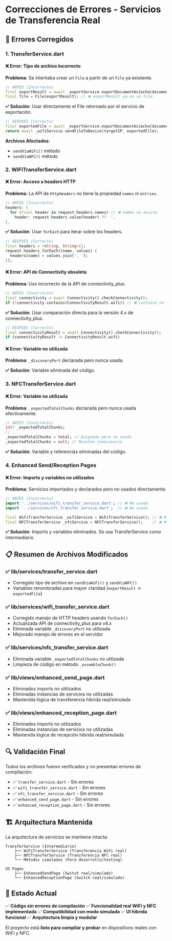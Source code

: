# Correcciones de Errores - Servicios de Transferencia Real

## 🔧 Errores Corregidos

### 1. **TransferService.dart**

#### ❌ Error: Tipo de archivo incorrecto
**Problema**: Se intentaba crear un `File` a partir de un `File` ya existente.
```dart
// ANTES (Incorrecto)
final exportResult = await _exportService.exportDocumentAsJacha(documentId);
final file = File(exportResult); // ❌ exportResult ya es un File
```

**✅ Solución**: Usar directamente el File retornado por el servicio de exportación.
```dart
// DESPUÉS (Correcto)
final exportedFile = await _exportService.exportDocumentAsJacha(documentId);
return await _wifiService.sendFileToDevice(targetIP, exportedFile);
```

**Archivos Afectados**:
- `sendViaWiFi()` método
- `sendViaNFC()` método

### 2. **WiFiTransferService.dart**

#### ❌ Error: Acceso a headers HTTP
**Problema**: La API de `HttpHeaders` no tiene la propiedad `names` ni `entries`.
```dart
// ANTES (Incorrecto)
headers: {
  for (final header in request.headers.names) // ❌ names no existe
    header: request.headers.value(header) ?? '',
},
```

**✅ Solución**: Usar `forEach` para iterar sobre los headers.
```dart
// DESPUÉS (Correcto)
final headers = <String, String>{};
request.headers.forEach((name, values) {
  headers[name] = values.join(', ');
});
```

#### ❌ Error: API de Connectivity obsoleta
**Problema**: Uso incorrecto de la API de connectivity_plus.
```dart
// ANTES (Incorrecto)
final connectivity = await Connectivity().checkConnectivity();
if (!connectivity.contains(ConnectivityResult.wifi)) // ❌ contains no existe
```

**✅ Solución**: Usar comparación directa para la versión 4.x de connectivity_plus.
```dart
// DESPUÉS (Correcto)
final connectivityResult = await Connectivity().checkConnectivity();
if (connectivityResult != ConnectivityResult.wifi)
```

#### ❌ Error: Variable no utilizada
**Problema**: `_discoveryPort` declarada pero nunca usada.

**✅ Solución**: Variable eliminada del código.

### 3. **NFCTransferService.dart**

#### ❌ Error: Variable no utilizada
**Problema**: `_expectedTotalChunks` declarada pero nunca usada efectivamente.
```dart
// ANTES (Incorrecto)
int? _expectedTotalChunks;
// ...
_expectedTotalChunks = total; // Asignada pero no usada
_expectedTotalChunks = null; // Reseteo innecesario
```

**✅ Solución**: Variable y referencias eliminadas del código.

### 4. **Enhanced Send/Reception Pages**

#### ❌ Error: Imports y variables no utilizados
**Problema**: Servicios importados y declarados pero no usados directamente.
```dart
// ANTES (Incorrecto)
import '../services/wifi_transfer_service.dart'; // ❌ No usado
import '../services/nfc_transfer_service.dart';  // ❌ No usado

final WiFiTransferService _wifiService = WiFiTransferService(); // ❌ No usado
final NFCTransferService _nfcService = NFCTransferService();    // ❌ No usado
```

**✅ Solución**: Imports y variables eliminados. Se usa TransferService como intermediario.

## 📋 Resumen de Archivos Modificados

### ✅ **lib/services/transfer_service.dart**
- Corregido tipo de archivo en `sendViaWiFi()` y `sendViaNFC()`
- Variables renombradas para mayor claridad (`exportResult` → `exportedFile`)

### ✅ **lib/services/wifi_transfer_service.dart**
- Corregido manejo de HTTP headers usando `forEach()`
- Actualizada API de connectivity_plus para v4.x
- Eliminada variable `_discoveryPort` no utilizada
- Mejorado manejo de errores en el servidor

### ✅ **lib/services/nfc_transfer_service.dart**
- Eliminada variable `_expectedTotalChunks` no utilizada
- Limpieza de código en método `_assembleChunk()`

### ✅ **lib/views/enhanced_send_page.dart**
- Eliminados imports no utilizados
- Eliminadas instancias de servicios no utilizadas
- Mantenida lógica de transferencia híbrida real/simulada

### ✅ **lib/views/enhanced_reception_page.dart**
- Eliminados imports no utilizados  
- Eliminadas instancias de servicios no utilizadas
- Mantenida lógica de recepción híbrida real/simulada

## 🔍 Validación Final

Todos los archivos fueron verificados y no presentan errores de compilación:

- ✅ `transfer_service.dart` - Sin errores
- ✅ `wifi_transfer_service.dart` - Sin errores  
- ✅ `nfc_transfer_service.dart` - Sin errores
- ✅ `enhanced_send_page.dart` - Sin errores
- ✅ `enhanced_reception_page.dart` - Sin errores

## 🏗️ Arquitectura Mantenida

La arquitectura de servicios se mantiene intacta:

```
TransferService (Intermediario)
    ├── WiFiTransferService (Transferencia WiFi real)
    ├── NFCTransferService (Transferencia NFC real)
    └── Métodos simulados (Para desarrollo/testing)
    
UI Pages
    ├── EnhancedSendPage (Switch real/simulado)
    └── EnhancedReceptionPage (Switch real/simulado)
```

## 🚀 Estado Actual

✅ **Código sin errores de compilación**
✅ **Funcionalidad real WiFi y NFC implementada**
✅ **Compatibilidad con modo simulado**
✅ **UI híbrida funcional**
✅ **Arquitectura limpia y modular**

El proyecto está **listo para compilar y probar** en dispositivos reales con WiFi y NFC.
